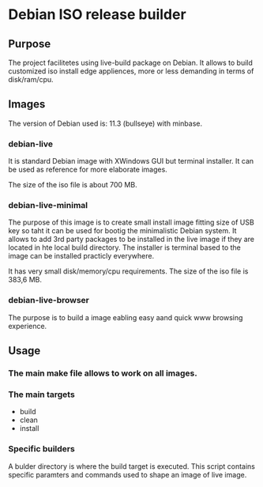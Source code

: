 # Debian ISO release builder

## Purpose

The project facilitetes using live-build package on Debian. It allows
to build customized iso install edge appliences, more or less demanding
in terms of disk/ram/cpu.

## Images

The version of Debian used is: 11.3 (bullseye) with minbase.

### debian-live

It is standard Debian image with XWindows GUI but terminal installer.
It can be used as reference for more elaborate images.

The size of the iso file is about 700 MB.

### debian-live-minimal

The purpose of this image is to create small install image fitting size of
USB key so taht it can be used for bootig the minimalistic Debian system.
It allows to add 3rd party packages to be installed in the live image
if they are located in hte local build directory. The installer is terminal
based to the image can be installed practicly everywhere.

It has very small disk/memory/cpu requirements. The size of the iso file is 383,6 MB.

### debian-live-browser

The purpose is to build a image eabling easy aand quick www browsing
experience.

## Usage

### The main make file allows to work on all images.

### The main targets

- build
- clean
- install

### Specific builders

A bulder directory is where the build target is executed. This script
contains specific paramters and commands used to shape an image of live
image.